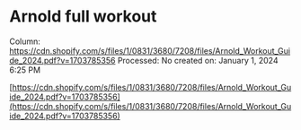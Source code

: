 # Arnold full workout

Column: https://cdn.shopify.com/s/files/1/0831/3680/7208/files/Arnold_Workout_Guide_2024.pdf?v=1703785356
Processed: No
created on: January 1, 2024 6:25 PM

[https://cdn.shopify.com/s/files/1/0831/3680/7208/files/Arnold_Workout_Guide_2024.pdf?v=1703785356](https://cdn.shopify.com/s/files/1/0831/3680/7208/files/Arnold_Workout_Guide_2024.pdf?v=1703785356)